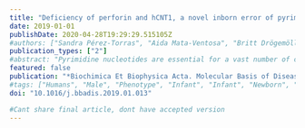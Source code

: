 ```yaml
---
title: "Deficiency of perforin and hCNT1, a novel inborn error of pyrimidine metabolism, associated with a rapidly developing lethal phenotype due to multi-organ failure"
date: 2019-01-01
publishDate: 2020-04-28T19:29:29.515105Z
#authors: ["Sandra Pérez-Torras", "Aida Mata-Ventosa", "Britt Drögemöller", "Maja Tarailo-Graovac", "Judith Meijer", "Rutger Meinsma", "Arno van Cruchten", "Wim Kulik", "Albert Viel-Oliva", "Axel Bidon-Chanal", "Colin Ross", "Wyeth Wassermann", "Clara van Karnebeek", "Marçal Pastor-Anglada", "André van Kuilenburg"]
publication_types: ["2"]
#abstract: "Pyrimidine nucleotides are essential for a vast number of cellular processes and dysregulation of pyrimidine metabolism has been associated with a variety of clinical abnormalities. Inborn errors of pyrimidine metabolism affecting enzymes in the pyrimidine de novo and degradation pathway have been identified but no patients have been described with a deficiency in proteins affecting the cellular import of ribonucleosides. In this manuscript, we report the elucidation of the genetic basis of the observed uridine-cytidineuria in a patient presenting with fever, hepatosplenomegaly, persistent lactate acidosis, severely disturbed liver enzymes and ultimately multi-organ failure. Sequence analysis of genes encoding proteins directly involved in the metabolism of uridine and cytidine showed two variants c.1528C textgreater T (p.R510C) and c.1682G textgreater A (p.R561Q) in SLC28A1, encoding concentrative nucleotide transporter 1 (hCNT1). Functional analysis showed that these variants affected the three-dimensional structure of hCNT1, altered glycosylation and decreased the half-life of the mutant proteins which resulted in impaired transport activity. Co-transfection of both variants, mimicking the trans disposition of c.1528C textgreater T (p.R510C) and c.1682G textgreater A (p.R561Q) in the patient, significantly impaired hCNT1 biological function. Whole genome sequencing identified two pathogenic variants c.50delT; p.(Leu17Argfs*34) and c.853_855del; p.(Lys285del) in the PRF1 gene, indicating that our patient was also suffering from Familial Hemophagocytic Lymphohistiocytosis type 2. The identification of two co-existing monogenic defects might have resulted in a blended phenotype. Thus, the clinical presentation of isolated hCNT1 deficiency remains to be established."
featured: false
publication: "*Biochimica Et Biophysica Acta. Molecular Basis of Disease*"
#tags: ["Humans", "Male", "Phenotype", "Infant", "Infant", "Newborn", "Fatal Outcome", "hCNT1", "Membrane Transport Proteins", "Multiple Organ Failure", "Perforin", "PRF1", "Purine-Pyrimidine Metabolism", "Inborn Errors", "Pyrimidine metabolism", "Pyrimidines", "Uridine-cytidineuria"]
doi: "10.1016/j.bbadis.2019.01.013"

#Cant share final article, dont have accepted version
---
```


